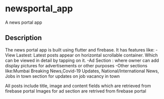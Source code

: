 # newsportal_app

A news portal app

## Description

The news portal app is built using flutter and firebase.
It has features like:
-View Lastest: Latest posts appear on horizontal scrollable container. Which can be viewed in detail by tapping on it.
-Ad Section : where owner can add display pictures for advertisements or other purposes
-Other sections like:Mumbai Breaking News,Covid-19 Updates, National/International News, Jobs in town section for updates on job vacancy in town

All posts include title, image and content fields which are retrieved from firebase portal
Images for ad section are retrived from firebase portal
